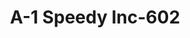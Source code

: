 ---
f_zip-code: 19007
f_state-code: PA
title: A-1 Speedy Inc-602
f_phone: 215-788-8252
f_city-only: Bristol
f_address: 3029 New Rodgers Road Bristol
f_location-unique-id: '602'
slug: a-1-speedy-inc-602
updated-on: '2024-05-30T13:46:58.046Z'
created-on: '2024-05-30T13:36:59.803Z'
published-on: '2024-05-30T13:54:32.469Z'
f_city-state: cms/city/bristol-pa.md
f_company: cms/company/a-1-speedy-inc.md
f_state: cms/state/pennsylvania.md
layout: '[payday-loan].html'
tags: payday-loan
---